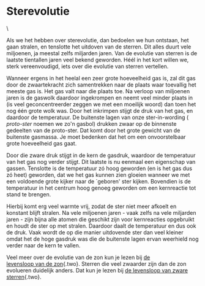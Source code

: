 # Sterevolutie

\

Als we het hebben over sterevolutie, dan bedoelen we hun ontstaan, het
gaan stralen, en tenslotte het uitdoven van de sterren. Dit alles duurt
vele miljoenen, ja meestal zelfs miljarden jaren. Van de evolutie van
sterren is de laatste tientallen jaren veel bekend geworden. Héél in het
kort willen we, sterk vereenvoudigd, iets over die evolutie van sterren
vertellen.

Wanneer ergens in het heelal een zeer grote hoeveelheid gas is, zal dit
gas door de zwaartekracht zich samentrekken naar de plaats waar
toevallig het meeste gas is. Het gas valt naar die plaats toe. Na
verloop van miljoenen jaren is de gaswolk daardoor ingekrompen en neemt
veel minder plaats in (is veel geconcentreerder zeggen we met een
moeilijk woord) dan toen het nog één grote wolk was. Door het inkrimpen
stijgt de druk van het gas, en daardoor de temperatuur. De buitenste
lagen van onze ster-in-wording ( *proto-ster* noemen we zo\'n gasbol)
drukken zwaar op de binnenste gedeelten van de proto-ster. Dat komt door
het grote gewicht van de buitenste gasmassa. Je moet bedenken dat het om
een onvoorstelbaar grote hoeveelheid gas gaat.

Door die zware druk stijgt in de kern de gasdruk, waardoor de
temperatuur van het gas nog verder stijgt. Dit laatste is nu eenmaal een
eigenschap van gassen. Tenslotte is de temperatuur zó hoog geworden (en
is het gas dus zó heet) geworden, dat we het gas kunnen zien gloeien
wanneer we met een voldoende grote kijker naar de \`geboren\' ster
kijken. Bovendien is de temperatuur in het centrum hoog genoeg geworden
om een kernreactie tot stand te brengen.

Hierbij komt erg veel warmte vrij, zodat de ster niet meer afkoelt en
konstant blijft stralen. Na vele miljoenen jaren - vaak zelfs na vele
miljarden jaren - zijn bijna alle atomen die geschikt zijn voor
kernreacties opgebruikt en houdt de ster op met stralen. Daardoor daalt
de temperatuur en dus ook de druk. Vaak wordt de op die manier
uitdovende ster dan veel kleiner omdat het de hoge gasdruk was die de
buitenste lagen ervan weerhield nog verder naar de kern te vallen.

Veel meer over de evolutie van de zon kun je lezen bij [de\
levensloop van de zon](levenslz.html){.two}. Sterren die veel zwaarder
zijn dan de zon evolueren duidelijk anders. Dat kun je lezen bij [de
levensloop van zware sterren](zwareste.html){.two}.
